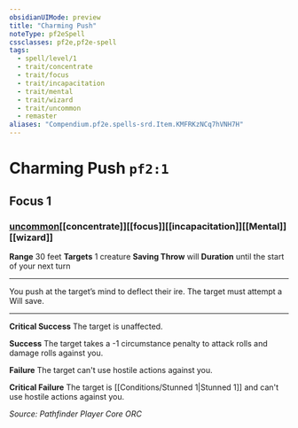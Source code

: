 ```yaml
---
obsidianUIMode: preview
title: "Charming Push"
noteType: pf2eSpell
cssclasses: pf2e,pf2e-spell
tags:
  - spell/level/1
  - trait/concentrate
  - trait/focus
  - trait/incapacitation
  - trait/mental
  - trait/wizard
  - trait/uncommon
  - remaster
aliases: "Compendium.pf2e.spells-srd.Item.KMFRKzNCq7hVNH7H" 
---
```

# Charming Push  `pf2:1`  
## Focus 1
### [uncommon](uncommon "Uncommon Rarity Trait")[[concentrate]][[focus]][[incapacitation]][[Mental]][[wizard]]

**Range** 30 feet
**Targets** 1 creature
**Saving Throw**  will
**Duration** until the start of your next turn
* * * 
You push at the target’s mind to deflect their ire. The target must attempt a Will save.

* * *

**Critical Success** The target is unaffected.

**Success** The target takes a -1 circumstance penalty to attack rolls and damage rolls against you.

**Failure** The target can't use hostile actions against you.

**Critical Failure** The target is [[Conditions/Stunned 1|Stunned 1]] and can't use hostile actions against you.

*Source: Pathfinder Player Core*
*ORC*